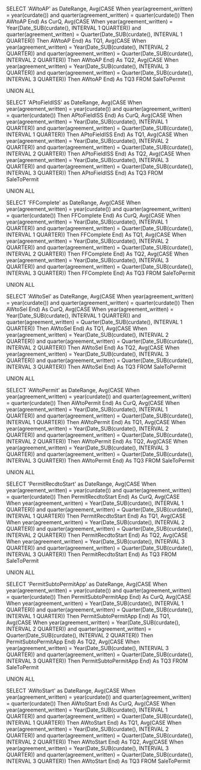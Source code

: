 SELECT 'AWtoAP' as DateRange,
Avg(CASE When year(agreement_written) = year(curdate()) and quarter(agreement_written) = quarter(curdate()) Then AWtoAP End) As CurQ,
Avg(CASE When year(agreement_written) = Year(Date_SUB(curdate(), INTERVAL 1 QUARTER)) and quarter(agreement_written) = Quarter(Date_SUB(curdate(), INTERVAL 1 QUARTER)) Then AWtoAP End) As TQ1,
Avg(CASE When year(agreement_written) = Year(Date_SUB(curdate(), INTERVAL 2 QUARTER)) and quarter(agreement_written) = Quarter(Date_SUB(curdate(), INTERVAL 2 QUARTER)) Then AWtoAP End) As TQ2,
Avg(CASE When year(agreement_written) = Year(Date_SUB(curdate(), INTERVAL 3 QUARTER)) and quarter(agreement_written) = Quarter(Date_SUB(curdate(), INTERVAL 3 QUARTER)) Then AWtoAP End) As TQ3
FROM SaleToPermit

UNION ALL

SELECT 'APtoFieldISS' as DateRange,
Avg(CASE When year(agreement_written) = year(curdate()) and quarter(agreement_written) = quarter(curdate()) Then APtoFieldISS End) As CurQ,
Avg(CASE When year(agreement_written) = Year(Date_SUB(curdate(), INTERVAL 1 QUARTER)) and quarter(agreement_written) = Quarter(Date_SUB(curdate(), INTERVAL 1 QUARTER)) Then APtoFieldISS End) As TQ1,
Avg(CASE When year(agreement_written) = Year(Date_SUB(curdate(), INTERVAL 2 QUARTER)) and quarter(agreement_written) = Quarter(Date_SUB(curdate(), INTERVAL 2 QUARTER)) Then APtoFieldISS End) As TQ2,
Avg(CASE When year(agreement_written) = Year(Date_SUB(curdate(), INTERVAL 3 QUARTER)) and quarter(agreement_written) = Quarter(Date_SUB(curdate(), INTERVAL 3 QUARTER)) Then APtoFieldISS End) As TQ3
FROM SaleToPermit

UNION ALL 

SELECT 'FFComplete' as DateRange,
Avg(CASE When year(agreement_written) = year(curdate()) and quarter(agreement_written) = quarter(curdate()) Then FFComplete End) As CurQ,
Avg(CASE When year(agreement_written) = Year(Date_SUB(curdate(), INTERVAL 1 QUARTER)) and quarter(agreement_written) = Quarter(Date_SUB(curdate(), INTERVAL 1 QUARTER)) Then FFComplete End) As TQ1,
Avg(CASE When year(agreement_written) = Year(Date_SUB(curdate(), INTERVAL 2 QUARTER)) and quarter(agreement_written) = Quarter(Date_SUB(curdate(), INTERVAL 2 QUARTER)) Then FFComplete End) As TQ2,
Avg(CASE When year(agreement_written) = Year(Date_SUB(curdate(), INTERVAL 3 QUARTER)) and quarter(agreement_written) = Quarter(Date_SUB(curdate(), INTERVAL 3 QUARTER)) Then FFComplete End) As TQ3
FROM SaleToPermit

UNION ALL

SELECT 'AWtoSel' as DateRange,
Avg(CASE When year(agreement_written) = year(curdate()) and quarter(agreement_written) = quarter(curdate()) Then AWtoSel End) As CurQ,
Avg(CASE When year(agreement_written) = Year(Date_SUB(curdate(), INTERVAL 1 QUARTER)) and quarter(agreement_written) = Quarter(Date_SUB(curdate(), INTERVAL 1 QUARTER)) Then AWtoSel End) As TQ1,
Avg(CASE When year(agreement_written) = Year(Date_SUB(curdate(), INTERVAL 2 QUARTER)) and quarter(agreement_written) = Quarter(Date_SUB(curdate(), INTERVAL 2 QUARTER)) Then AWtoSel End) As TQ2,
Avg(CASE When year(agreement_written) = Year(Date_SUB(curdate(), INTERVAL 3 QUARTER)) and quarter(agreement_written) = Quarter(Date_SUB(curdate(), INTERVAL 3 QUARTER)) Then AWtoSel End) As TQ3
FROM SaleToPermit

UNION ALL

SELECT 'AWtoPermit' as DateRange,
Avg(CASE When year(agreement_written) = year(curdate()) and quarter(agreement_written) = quarter(curdate()) Then AWtoPermit End) As CurQ,
Avg(CASE When year(agreement_written) = Year(Date_SUB(curdate(), INTERVAL 1 QUARTER)) and quarter(agreement_written) = Quarter(Date_SUB(curdate(), INTERVAL 1 QUARTER)) Then AWtoPermit End) As TQ1,
Avg(CASE When year(agreement_written) = Year(Date_SUB(curdate(), INTERVAL 2 QUARTER)) and quarter(agreement_written) = Quarter(Date_SUB(curdate(), INTERVAL 2 QUARTER)) Then AWtoPermit End) As TQ2,
Avg(CASE When year(agreement_written) = Year(Date_SUB(curdate(), INTERVAL 3 QUARTER)) and quarter(agreement_written) = Quarter(Date_SUB(curdate(), INTERVAL 3 QUARTER)) Then AWtoPermit End) As TQ3
FROM SaleToPermit

UNION ALL

SELECT 'PermitRecdtoStart' as DateRange,
Avg(CASE When year(agreement_written) = year(curdate()) and quarter(agreement_written) = quarter(curdate()) Then PermitRecdtoStart End) As CurQ,
Avg(CASE When year(agreement_written) = Year(Date_SUB(curdate(), INTERVAL 1 QUARTER)) and quarter(agreement_written) = Quarter(Date_SUB(curdate(), INTERVAL 1 QUARTER)) Then PermitRecdtoStart End) As TQ1,
Avg(CASE When year(agreement_written) = Year(Date_SUB(curdate(), INTERVAL 2 QUARTER)) and quarter(agreement_written) = Quarter(Date_SUB(curdate(), INTERVAL 2 QUARTER)) Then PermitRecdtoStart End) As TQ2,
Avg(CASE When year(agreement_written) = Year(Date_SUB(curdate(), INTERVAL 3 QUARTER)) and quarter(agreement_written) = Quarter(Date_SUB(curdate(), INTERVAL 3 QUARTER)) Then PermitRecdtoStart End) As TQ3
FROM SaleToPermit

UNION ALL

SELECT 'PermitSubtoPermitApp' as DateRange,
Avg(CASE When year(agreement_written) = year(curdate()) and quarter(agreement_written) = quarter(curdate()) Then PermitSubtoPermitApp End) As CurQ,
Avg(CASE When year(agreement_written) = Year(Date_SUB(curdate(), INTERVAL 1 QUARTER)) and quarter(agreement_written) = Quarter(Date_SUB(curdate(), INTERVAL 1 QUARTER)) Then PermitSubtoPermitApp End) As TQ1,
Avg(CASE When year(agreement_written) = Year(Date_SUB(curdate(), INTERVAL 2 QUARTER)) and quarter(agreement_written) = Quarter(Date_SUB(curdate(), INTERVAL 2 QUARTER)) Then PermitSubtoPermitApp End) As TQ2,
Avg(CASE When year(agreement_written) = Year(Date_SUB(curdate(), INTERVAL 3 QUARTER)) and quarter(agreement_written) = Quarter(Date_SUB(curdate(), INTERVAL 3 QUARTER)) Then PermitSubtoPermitApp End) As TQ3
FROM SaleToPermit

UNION ALL

SELECT 'AWtoStart' as DateRange,
Avg(CASE When year(agreement_written) = year(curdate()) and quarter(agreement_written) = quarter(curdate()) Then AWtoStart End) As CurQ,
Avg(CASE When year(agreement_written) = Year(Date_SUB(curdate(), INTERVAL 1 QUARTER)) and quarter(agreement_written) = Quarter(Date_SUB(curdate(), INTERVAL 1 QUARTER)) Then AWtoStart End) As TQ1,
Avg(CASE When year(agreement_written) = Year(Date_SUB(curdate(), INTERVAL 2 QUARTER)) and quarter(agreement_written) = Quarter(Date_SUB(curdate(), INTERVAL 2 QUARTER)) Then AWtoStart End) As TQ2,
Avg(CASE When year(agreement_written) = Year(Date_SUB(curdate(), INTERVAL 3 QUARTER)) and quarter(agreement_written) = Quarter(Date_SUB(curdate(), INTERVAL 3 QUARTER)) Then AWtoStart End) As TQ3
FROM SaleToPermit




